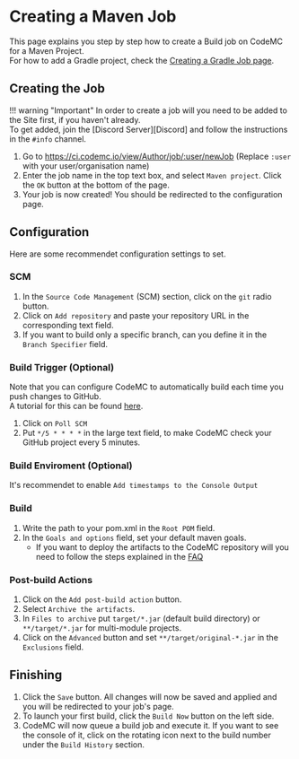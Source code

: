 # Creating a Maven Job
This page explains you step by step how to create a Build job on CodeMC for a Maven Project.  
For how to add a Gradle project, check the [Creating a Gradle Job page](../gradle).

## Creating the Job

!!! warning "Important"
    In order to create a job will you need to be added to the Site first, if you haven't already.  
    To get added, join the [Discord Server][Discord] and follow the instructions in the `#info` channel.

1. Go to https://ci.codemc.io/view/Author/job/:user/newJob (Replace `:user` with your user/organisation name)
2. Enter the job name in the top text box, and select `Maven project`. Click the `OK` button at the bottom of the page.
3. Your job is now created! You should be redirected to the configuration page.

## Configuration
Here are some recommendet configuration settings to set.

### SCM

1. In the `Source Code Management` (SCM) section, click on the `git` radio button.
2. Click on `Add repository` and paste your repository URL in the corresponding text field.
3. If you want to build only a specific branch, can you define it in the `Branch Specifier` field.

### Build Trigger (Optional)
Note that you can configure CodeMC to automatically build each time you push changes to GitHub.  
A tutorial for this can be found [here](../github-integration#automatically-build).

1. Click on `Poll SCM`
2. Put `*/5 * * * *` in the large text field, to make CodeMC check your GitHub project every 5 minutes.

### Build Enviroment (Optional)
It's recommendet to enable `Add timestamps to the Console Output`

### Build

1. Write the path to your pom.xml in the `Root POM` field.
2. In the `Goals and options` field, set your default maven goals.
    - If you want to deploy the artifacts to the CodeMC repository will you need to follow the steps explained in the [FAQ](../../faq#how-can-i-deploy-my-maven-artefacts-to-the-codemc-repository)

### Post-build Actions

1. Click on the `Add post-build action` button.
2. Select `Archive the artifacts`.
3. In `Files to archive` put `target/*.jar` (default build directory) or `**/target/*.jar` for multi-module projects.
4. Click on the `Advanced` button and set `**/target/original-*.jar` in the `Exclusions` field.

## Finishing

1. Click the `Save` button. All changes will now be saved and applied and you will be redirected to your job's page.
2. To launch your first build, click the `Build Now` button on the left side.
3. CodeMC will now queue a build job and execute it. If you want to see the console of it, click on the rotating icon next to the build number under the `Build History` section.